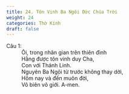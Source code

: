 ```yaml
---
title: 24. Tôn Vinh Ba Ngôi Đức Chúa Trời
weight: 24
categories: Thờ Kính
draft: false
---
```

<dl><dt>Câu 1:</dt><dd data-verse="1">Ôi, trong nhân gian trên thiên đình <br/>Hằng được tôn vinh duy Cha, <br/>Con với Thánh Linh. <br/>Nguyên Ba Ngôi từ trước không thay dời, <br/>Hôm nay và đến muôn đời, <br/>Vô biên vô giới. A-men. </dd></dl>